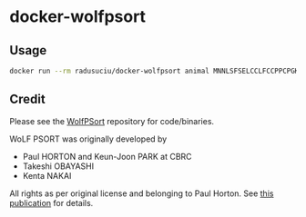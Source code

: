 # docker-wolfpsort

## Usage

```bash
docker run --rm radusuciu/docker-wolfpsort animal MNNLSFSELCCLFCCPPCPGKIASKLAFLPPDPTYTLMCDESGSRWTLHLSERADWQYSSREKDAIECFMTRTSKGNRIACMFVRCSPNAKYTLLFSHGNAVDLGQMSSFYIGLGSRINCNIFSYDYSGYGASSGKPTEKNLYADIEAAWLALRTRYGIRPENVIIYGQSIGTVPSVDLAARYESAAVILHSPLTSGMRVAFPDTKKTYCFDAFPNIDKISKITSPVLIIHGTEDEVIDFSHGLALFERCQRPVEPLWVEGAGHNDVELYGQYLERLKQFVSQELVNL
```

## Credit

Please see the [WolfPSort](https://github.com/fmaguire/WoLFPSort) repository for code/binaries. 

WoLF PSORT was originally developed by 
- Paul HORTON and Keun-Joon PARK at CBRC
- Takeshi OBAYASHI
- Kenta NAKAI 

All rights as per original license and belonging to Paul Horton. See [this publication](https://pubmed.ncbi.nlm.nih.gov/17517783/) for details.